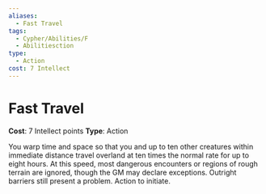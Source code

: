 ```yaml
---
aliases:
  - Fast Travel
tags:
  - Cypher/Abilities/F
  - Abilitiesction
type:
  - Action
cost: 7 Intellect
---
```


# Fast Travel

**Cost**: 7 Intellect points
**Type**: Action

You warp time and space so that you and up to ten other creatures within immediate distance travel overland at ten times the normal rate for up to eight hours. At this speed, most dangerous encounters or regions of rough terrain are ignored, though the GM may declare exceptions. Outright barriers still present a problem. Action to initiate.
